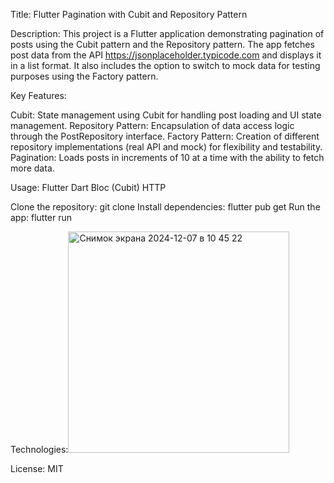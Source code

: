 

Title: Flutter Pagination with Cubit and Repository Pattern

Description: This project is a Flutter application demonstrating pagination of posts using the Cubit pattern and the Repository pattern. The app fetches post data from the API https://jsonplaceholder.typicode.com and displays it in a list format. It also includes the option to switch to mock data for testing purposes using the Factory pattern.

Key Features:

Cubit: State management using Cubit for handling post loading and UI state management.
Repository Pattern: Encapsulation of data access logic through the PostRepository interface.
Factory Pattern: Creation of different repository implementations (real API and mock) for flexibility and testability.
Pagination: Loads posts in increments of 10 at a time with the ability to fetch more data.

Usage:
Flutter
Dart
Bloc (Cubit)
HTTP

Clone the repository: git clone <url>
Install dependencies: flutter pub get
Run the app: flutter run

Technologies:<img width="354" alt="Снимок экрана 2024-12-07 в 10 45 22" src="https://github.com/user-attachments/assets/7a036462-394b-4982-94f0-2c813fb45972">

License: MIT

